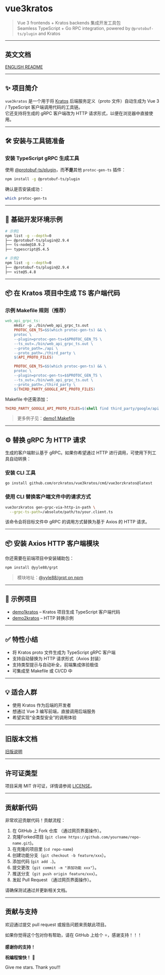 # vue3kratos

> Vue 3 frontends + Kratos backends 集成开发工具包  
> Seamless TypeScript + Go RPC integration, powered by `@protobuf-ts/plugin` and Kratos

---

## 英文文档

[ENGLISH README](README.md)

---

## ✨ 项目简介

`vue3kratos` 是一个用于将 [Kratos](https://go-kratos.dev/) 后端服务定义（proto 文件）自动生成为 Vue 3 / TypeScript 客户端调用代码的工具链。  
它还支持将生成的 gRPC 客户端改为 HTTP 请求形式，以便在浏览器中直接使用。

---

## 🛠 安装与工具链准备

### 安装 TypeScript gRPC 生成工具

使用 [@protobuf-ts/plugin](https://www.npmjs.com/package/@protobuf-ts/plugin)，而**不是**其他 `protoc-gen-ts` 插件：

```bash
npm install -g @protobuf-ts/plugin
````

确认是否安装成功：

```bash
which protoc-gen-ts
```

---

## 🧱 基础开发环境示例

```bash
# 示例1
npm list -g --depth=0
├── @protobuf-ts/plugin@2.9.4
├── ts-node@10.9.2
├── typescript@5.4.5

# 示例2
npm list -g --depth=0
├── @protobuf-ts/plugin@2.9.4
├── vite@5.4.8
```

---

## 📦 在 Kratos 项目中生成 TS 客户端代码

### 示例 Makefile 规则（推荐）

```makefile
web_api_grpc_ts:
	mkdir -p ./bin/web_api_grpc_ts.out
	PROTOC_GEN_TS=$$(which protoc-gen-ts) && \
	protoc \
	--plugin=protoc-gen-ts=$$PROTOC_GEN_TS \
	--ts_out=./bin/web_api_grpc_ts.out \
	--proto_path=./api \
	--proto_path=./third_party \
	$(API_PROTO_FILES)

	PROTOC_GEN_TS=$$(which protoc-gen-ts) && \
	protoc \
	--plugin=protoc-gen-ts=$$PROTOC_GEN_TS \
	--ts_out=./bin/web_api_grpc_ts.out \
	--proto_path=./third_party \
	$(THIRD_PARTY_GOOGLE_API_PROTO_FILES)
```

Makefile 中还需添加：

```makefile
THIRD_PARTY_GOOGLE_API_PROTO_FILES=$(shell find third_party/google/api -name *.proto)
```

> 更多例子见：[demo1 Makefile](https://github.com/orzkratos/vue3kratos-demos/blob/main/demo1kratos/Makefile)

---

## ⚙️ 替换 gRPC 为 HTTP 请求

生成的客户端默认基于 gRPC。如果你希望通过 HTTP 进行调用，可使用下列工具自动转换：

### 安装 CLI 工具

```bash
go install github.com/orzkratos/vue3kratos/cmd/vue3orzkratos@latest
```

### 使用 CLI 替换客户端文件中的请求方式

```bash
vue3orzkratos gen-grpc-via-http-in-path \
  --grpc-ts-path=/absolute/path/to/your.client.ts
```

该命令会将目标文件中 gRPC 的调用方式替换为基于 Axios 的 HTTP 请求。

---

## 📦 安装 Axios HTTP 客户端模块

你还需要在前端项目中安装辅助包：

```bash
npm install @yyle88/grpt
```

> 模块地址：[@yyle88/grpt on npm](https://www.npmjs.com/package/@yyle88/grpt)

---

## 🔁 示例项目

* [demo1kratos](https://github.com/orzkratos/vue3kratos-demos/tree/main/demo1kratos) – Kratos 项目生成 TypeScript 客户端代码
* [demo2kratos](https://github.com/orzkratos/vue3kratos-demos/tree/main/demo2kratos) – HTTP 转换示例

---

## ✅ 特性小结

* 将 Kratos proto 文件生成为 TypeScript gRPC 客户端
* 支持自动替换为 HTTP 请求形式（Axios 封装）
* 支持类型提示与自动补全，前端集成体验极佳
* 可集成至 Makefile 或 CI/CD 中

---

## 💡 适合人群

* 使用 Kratos 作为后端的开发者
* 想通过 Vue 3 编写前端，直接调用后端服务
* 希望实现“全类型安全”的调用体验

---

## 旧版本文档

[旧版说明](internal/docs/README_OLD_DOC.zh.md)

---

## 许可证类型

项目采用 MIT 许可证，详情请参阅 [LICENSE](LICENSE)。

---

## 贡献新代码

非常欢迎贡献代码！贡献流程：

1. 在 GitHub 上 Fork 仓库 （通过网页界面操作）。
2. 克隆Forked项目 (`git clone https://github.com/yourname/repo-name.git`)。
3. 在克隆的项目里 (`cd repo-name`)
4. 创建功能分支（`git checkout -b feature/xxx`）。
5. 添加代码 (`git add .`)。
6. 提交更改（`git commit -m "添加功能 xxx"`）。
7. 推送分支（`git push origin feature/xxx`）。
8. 发起 Pull Request （通过网页界面操作）。

请确保测试通过并更新相关文档。

---

## 贡献与支持

欢迎通过提交 pull request 或报告问题来贡献此项目。

如果你觉得这个包对你有帮助，请在 GitHub 上给个 ⭐，感谢支持！！！

**感谢你的支持！**

**祝编程愉快！** 🎉

Give me stars. Thank you!!!
